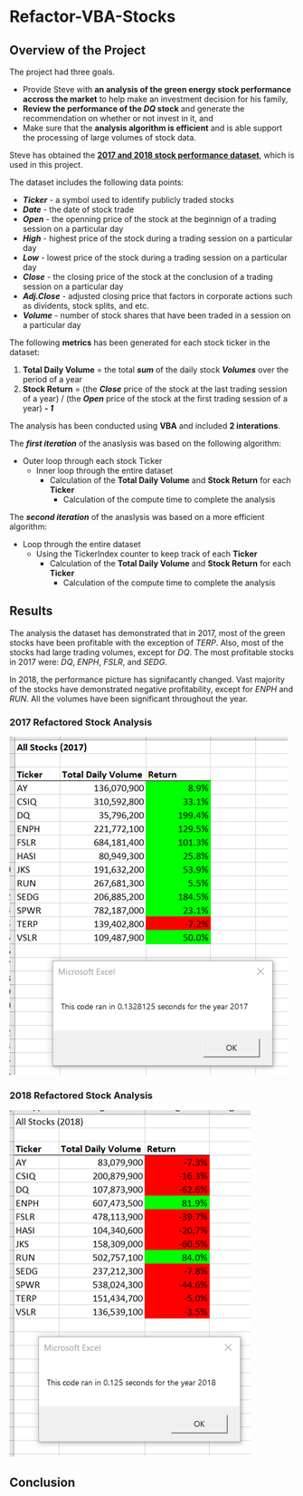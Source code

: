 # Refactor-VBA-Stocks

## Overview of the Project ##
The project had three goals. 
- Provide Steve with **an analysis of the green energy stock performance accross the market** to help make an investment decision for his family, 
- **Review the performance of the *DQ* stock** and generate the recommendation on whether or not invest in it, and 
- Make sure that the **analysis algorithm is efficient** and is able support the processing of large volumes of stock data. 

Steve has obtained the **[2017 and 2018 stock performance dataset](https://2u-data-curriculum-team.s3.amazonaws.com/dataviz-online/module_2/green_stocks.xlsx)**, which is used in this project. 

The dataset includes the following data points:

  - ***Ticker*** - a symbol used to identify publicly traded stocks
  - ***Date*** - the date of stock trade 
  - ***Open*** - the openning price of the stock at the beginnign of a trading session on a particular day
  - ***High*** - highest price of the stock during a trading session on a particular day
  - ***Low*** - lowest price of the stock during a trading session on a particular day
  - ***Close*** - the closing price of the stock at the conclusion of a trading session on a particular day
  - ***Adj.Close*** - adjusted closing price that factors in corporate actions such as dividents, stock splits, and etc. 
  - ***Volume*** - number of stock shares that have been traded in a session on a particular day
 
The following **metrics** has been generated for each stock ticker in the dataset:
1. **Total Daily Volume** = the total ***sum*** of the daily stock ***Volumes*** over the period of a year
2. **Stock Return** = (the ***Close*** price of the stock at the last trading session of a year) / (the ***Open*** price of the stock at the first trading session of a year) ***- 1***

The analysis has been conducted using **VBA** and included **2 interations**. 

The ***first iteration*** of the anaslysis was based on the following algorithm:
  - Outer loop through each stock Ticker
    - Inner loop through the entire dataset 
      - Calculation of the **Total Daily Volume** and **Stock Return** for each **Ticker**
        - Calculation of the compute time to complete the analysis

The ***second iteration*** of the anaslysis was based on a more efficient algorithm:
  - Loop through the entire dataset 
    - Using the TickerIndex counter to keep track of each **Ticker**
      - Calculation of the **Total Daily Volume** and **Stock Return** for each **Ticker**
        - Calculation of the compute time to complete the analysis
        
## Results ##

The analysis the dataset has demonstrated that in 2017, most of the green stocks have been profitable with the exception of *TERP*. Also, most of the stocks had large trading volumes, except for *DQ*. The most profitable stocks in 2017 were: *DQ*, *ENPH*, *FSLR*, and *SEDG*.

In 2018, the performance picture has signifacantly changed. Vast majority of the stocks have demonstrated negative profitability, except for *ENPH* and *RUN*. All the volumes have been significant throughout the year.  

### 2017 Refactored Stock Analysis ###

![Results 2017](/Resources/VBA_Challenge_2017.png)

### 2018 Refactored Stock Analysis ###

![Results 2018](/Resources/VBA_Challenge_2018.png)

## Conclusion ##
